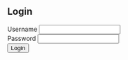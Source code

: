 <!DOCTYPE html>
<html lang="en">
<head>
    <meta charset="UTF-8">
    <meta name="viewport" content="width=device-width, initial-scale=1.0">
    <title>Login Form</title>
    <link rel="stylesheet" href="styles.css">
</head>
<body>
    <div class="container">
        <h2>Login</h2>
        <form id="loginForm">
            <div class="form-group">
                <label for="username">Username</label>
                <input type="text" id="username" required>
            </div>
            <div class="form-group">
                <label for="password">Password</label>
                <input type="password" id="password" required>
            </div>
            <button type="submit">Login</button>
            <p id="message"></p>
        </form>
    </div>
    <script src="script.js">
      document.getElementById('loginForm').addEventListener('submit', function (event) {
    event.preventDefault(); // Prevent form submission

    const username = document.getElementById('username').value;
    const password = document.getElementById('password').value;
    const messageElement = document.getElementById('message');

    // Simple validation
    if (username === '' || password === '') {
        messageElement.textContent = 'Please fill in all fields.';
    } else {
        messageElement.textContent = 'Login successful!'; // Placeholder for actual login logic
        // You can replace this with your login logic, such as API calls
    }
});

    </script>
    <style>
      body {
    font-family: Arial, sans-serif;
    display: flex;
    justify-content: center;
    align-items: center;
    height: 100vh;
    background-color: #f0f0f0;
}

.container {
    background-color: white;
    padding: 20px;
    border-radius: 8px;
    box-shadow: 0 0 10px rgba(0, 0, 0, 0.1);
    width: 300px;
}

h2 {
    text-align: center;
}

.form-group {
    margin-bottom: 15px;
}

label {
    display: block;
    margin-bottom: 5px;
}

input {
    width: 100%;
    padding: 8px;
    border: 1px solid #ccc;
    border-radius: 4px;
}

button {
    width: 100%;
    padding: 10px;
    background-color: #28a745;
    color: white;
    border: none;
    border-radius: 4px;
    cursor: pointer;
}

button:hover {
    background-color: #218838;
}

#message {
    text-align: center;
    margin-top: 10px;
    color: red;
}


    </style>
</body>
</html>
